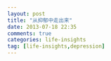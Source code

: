 ```yaml
---
layout: post
title: "从抑郁中走出来"
date: 2013-07-18 22:35
comments: true
categories: life-insights
tag: [life-insights,depression]
---
```

